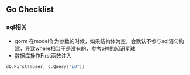 ## Go Checklist

### sql相关
- gorm 在model作为参数的时候，如果结构体为空，会默认不参与sql语句构建，导致where相当于是没有的，参考[p神的知识星球](https://t.zsxq.com/0egDEJzko)
- 数据库操作First函数注入
```go
db.First(&user, c.Query("id"))
```
